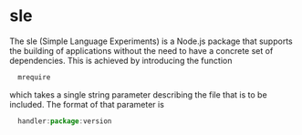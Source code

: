# sle

The sle (Simple Language Experiments) is a Node.js package that supports the building of applications without the need to have a concrete set of dependencies.  This is achieved by introducing the function

```javascript
  mrequire
```

which takes a single string parameter describing the file that is to be included.  The format of that parameter is

```javascript
  handler:package:version
```


